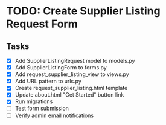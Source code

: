 # TODO: Create Supplier Listing Request Form

## Tasks
- [x] Add SupplierListingRequest model to models.py
- [x] Add SupplierListingForm to forms.py
- [x] Add request_supplier_listing_view to views.py
- [x] Add URL pattern to urls.py
- [x] Create request_supplier_listing.html template
- [x] Update about.html "Get Started" button link
- [x] Run migrations
- [ ] Test form submission
- [ ] Verify admin email notifications
